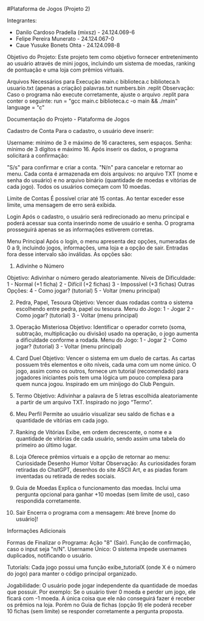 #Plataforma de Jogos (Projeto 2)

Integrantes:
* Danilo Cardoso Pradella (mixsz) - 24.124.069-6
* Felipe Pereira Munerato - 24.124.067-0
* Caue Yusuke Bonets Ohta - 24.124.098-8

Objetivo do Projeto:
Este projeto tem como objetivo fornecer entretenimento ao usuário através de mini jogos, incluindo um sistema de moedas, ranking de pontuação e uma loja com prêmios virtuais.

Arquivos Necessários para Execução
main.c
biblioteca.c
biblioteca.h
usuario.txt (apenas a criação)
palavras.txt
numbers.bin
.replit
Observação: Caso o programa não execute corretamente, ajuste o arquivo .replit para conter o seguinte:
run = "gcc main.c biblioteca.c -o main && ./main"
language = "c"

Documentação do Projeto - Plataforma de Jogos

Cadastro de Conta
Para o cadastro, o usuário deve inserir:

Username: mínimo de 3 e máximo de 16 caracteres, sem espaços.
Senha: mínimo de 3 dígitos e máximo 16.
Após inserir os dados, o programa solicitará a confirmação:

"S/s" para confirmar e criar a conta.
"N/n" para cancelar e retornar ao menu.
Cada conta é armazenada em dois arquivos: no arquivo TXT (nome e senha do usuário) e no arquivo binário (quantidade de moedas e vitórias de cada jogo). Todos os usuários começam com 10 moedas.

Limite de Contas
É possível criar até 15 contas. Ao tentar exceder esse limite, uma mensagem de erro será exibida.

Login
Após o cadastro, o usuário será redirecionado ao menu principal e poderá acessar sua conta inserindo nome de usuário e senha. O programa prosseguirá apenas se as informações estiverem corretas.

Menu Principal
Após o login, o menu apresenta dez opções, numeradas de 0 a 9, incluindo jogos, informações, uma loja e a opção de sair. Entradas fora desse intervalo são inválidas. As opções são:

1. Adivinhe o Número

Objetivo: Adivinhar o número gerado aleatoriamente.
Níveis de Dificuldade:
1 - Normal (+1 ficha)
2 - Difícil (+2 fichas)
3 - Impossível (+3 fichas)
Outras Opções:
4 - Como jogar? (tutorial)
5 - Voltar (menu principal)

2. Pedra, Papel, Tesoura
Objetivo: Vencer duas rodadas contra o sistema escolhendo entre pedra, papel ou tesoura.
Menu do Jogo:
1 - Jogar
2 - Como jogar? (tutorial)
3 - Voltar (menu principal)

3. Operação Misteriosa
Objetivo: Identificar o operador correto (soma, subtração, multiplicação ou divisão) usado na operação, o jogo aumenta a dificuldade conforme a rodada.
Menu do Jogo:
1 - Jogar
2 - Como jogar? (tutorial)
3 - Voltar (menu principal)

4. Card Duel
Objetivo: Vencer o sistema em um duelo de cartas.
As cartas possuem três elementos e oito níveis, cada uma com um nome único.
O jogo, assim como os outros, fornece um tutorial (recomendado) para jogadores iniciantes pois tem uma lógica um pouco complexa para quem nunca jogou.
Inspirado em um minijogo do Club Penguin.

5. Termo
Objetivo: Adivinhar a palavra de 5 letras escolhida aleatoriamente a partir de um arquivo TXT.
Inspirado no jogo “Termo”.

6. Meu Perfil
Permite ao usuário visualizar seu saldo de fichas e a quantidade de vitórias em cada jogo.

7. Ranking de Vitórias
Exibe, em ordem decrescente, o nome e a quantidade de vitórias de cada usuário, sendo assim uma tabela do primeiro ao último lugar.

8. Loja
Oferece prêmios virtuais e a opção de retornar ao menu:
Curiosidade
Desenho
Humor
Voltar
Observação: As curiosidades foram retiradas do ChatGPT, desenhos do site ASCII Art, e as piadas foram inventadas ou retirada de redes sociais.

9. Guia de Moedas
Explica o funcionamento das moedas.
Inclui uma pergunta opcional para ganhar +10 moedas (sem limite de uso), caso respondida corretamente.

0. Sair
Encerra o programa com a mensagem: Até breve [nome do usuário]!

Informações Adicionais

Formas de Finalizar o Programa:
Ação "8" (Sair).
Função de confirmação, caso o input seja "n/N".
Username Único: O sistema impede usernames duplicados, notificando o usuário.

Tutorials: Cada jogo possui uma função exibe_tutorialX (onde X é o número do jogo) para manter o código principal organizado.

Jogabilidade: O usuário pode jogar independente da quantidade de moedas que possuir. Por exemplo: 
Se o usuário tiver 0 moeda e perder um jogo, ele ficará com -1 moeda. 
A única coisa que ele não conseguirá fazer é receber os prêmios na loja. Porém no Guia de fichas (opção 9) ele poderá receber 10 fichas (sem limite) se responder corretamente a pergunta proposta.
